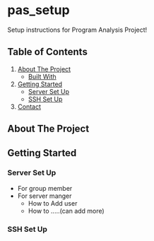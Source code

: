 # pas_setup
Setup instructions for Program Analysis Project!

<!-- TABLE OF CONTENTS -->
## Table of Contents
  <ol>
    <li>
      <a href="#about-the-project">About The Project</a>
      <ul>
        <li><a href="#built-with">Built With</a></li>
      </ul>
    </li>
    <li>
      <a href="#getting-started">Getting Started</a>
      <ul>
        <li><a href="#server-set-up">Server Set Up</a></li>
        <li><a href="#ssh-set-up">SSH Set Up</a></li>
      </ul>
    </li>
    <li><a href="#contact">Contact</a></li>
  </ol>
</details>



<!-- ABOUT THE PROJECT -->
## About The Project

## Getting Started
### Server Set Up
* For group member 
* For server manger
  - How to Add user
  - How to .....(can add more)
  
### SSH Set Up
